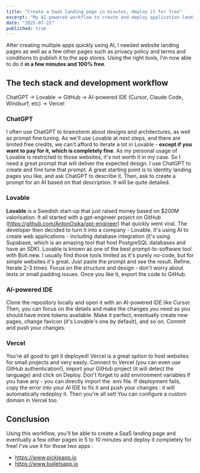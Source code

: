 ```yaml
---
title: "Create a SaaS landing page in minutes, deploy it for free"
excerpt: "My AI-powered workflow to create and deploy application landing pages in a few minutes and for free."
date: "2025-07-22"
published: true
---
```


After creating multiple apps quickly using AI, I needed website landing pages as well as a few other pages such as privacy policy and terms and conditions to publish it to the app stores. Using the right tools, I'm now able to do it **in a few minutes and 100% free**.

## The tech stack and development workflow

ChatGPT → Lovable → GitHub → AI-powered IDE (Cursor, Claude Code, Windsurf, etc) → Vercel

### ChatGPT
I often use ChatGPT to brainstorm about designs and architectures, as well as prompt fine tuning. As we'll use Lovable at next steps, and there are limited free credits, we can't afford to iterate a lot in Lovable - **except if you want to pay for it, which is completely fine**. As my personal usage of Lovable is restricted to those websites, it's not worth it in my case. So I need a great prompt that will deliver the expected design. I use ChatGPT to create and fine tune that prompt. A great starting point is to identity landing pages you like, and ask ChatGPT to describe it. Then, ask to create a prompt for an AI based on that description. It will be quite detailed.

### Lovable
**Lovable** is a Swedish start-up that just raised money based on $200M valorisation. It all started with a gpt-engineer project on GitHub (https://github.com/AntonOsika/gpt-engineer) that quickly went viral. The developer then decided to turn it into a company - Lovable. It's using AI to create web applications - including database integration (it's using Supabase, which is an amazing tool that host PostgreSQL databases and have an SDK). Lovable is known as one of the best prompt-to-software tool with Bolt.new. I usually find those tools limited as it's purely no-code, but for simple websites it's great. Just paste the prompt and see the result. Refine. Iterate 2-3 times. Focus on the structure and design - don't worry about texts or small padding issues. Once you like it, export the code to GitHub.

### AI-powered IDE
Clone the repository locally and open it with an AI-powered IDE like Cursor. Then, you can focus on the details and make the changes you need as you should have more tokens available. Make it perfect, eventually create new pages, change favicon (it's Lovable's one by default), and so on. Commit and push your changes.

### Vercel
You're all good to get it deployed! Vercel is a great option to host websites for small projects and very easily. Connect to Vercel (you can even use GitHub authentication!), import your GitHub project (it will detect the language) and click on Deploy. Don't forget to add environment variables if you have any - you can directly import the .env file. If deployment fails, copy the error into your AI IDE to fix it and push your changes : it will automatically redeploy it. Then you're all set! You can configure a custom domain in Vercel too.

## Conclusion
Using this workflow, you'll be able to create a SaaS landing page and eventually a few other pages in 5 to 10 minutes and deploy it completely for free! I've use it for those two apps :
- https://www.pickleapp.io
- https://www.bulletsapp.io